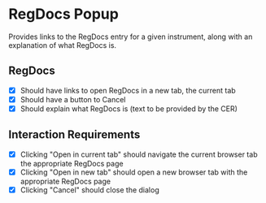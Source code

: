 # RegDocs Popup

Provides links to the RegDocs entry for a given instrument, along with an explanation of what RegDocs is.

## RegDocs

* [x] Should have links to open RegDocs in a new tab, the current tab
* [x] Should have a button to Cancel
* [x] Should explain what RegDocs is (text to be provided by the CER)

## Interaction Requirements

* [x] Clicking "Open in current tab" should navigate the current browser tab the appropriate RegDocs page
* [x] Clicking "Open in new tab" should open a new browser tab with the appropriate RegDocs page
* [x] Clicking "Cancel" should close the dialog
